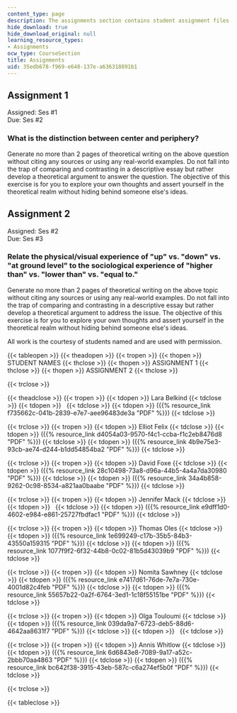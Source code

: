 ```yaml
---
content_type: page
description: The assignments section contains student assignment files.
hide_download: true
hide_download_original: null
learning_resource_types:
- Assignments
ocw_type: CourseSection
title: Assignments
uid: 35edb678-f969-e648-137e-a636318891b1
---
```


Assignment 1
------------

Assigned: Ses #1  
Due: Ses #2

### What is the distinction between center and periphery?

Generate no more than 2 pages of theoretical writing on the above question without citing any sources or using any real-world examples. Do not fall into the trap of comparing and contrasting in a descriptive essay but rather develop a theoretical argument to answer the question. The objective of this exercise is for you to explore your own thoughts and assert yourself in the theoretical realm without hiding behind someone else's ideas.

Assignment 2
------------

Assigned: Ses #2  
Due: Ses #3

### Relate the physical/visual experience of "up" vs. "down" vs. "at ground level" to the sociological experience of "higher than" vs. "lower than" vs. "equal to."

Generate no more than 2 pages of theoretical writing on the above topic without citing any sources or using any real-world examples. Do not fall into the trap of comparing and contrasting in a descriptive essay but rather develop a theoretical argument to address the issue. The objective of this exercise is for you to explore your own thoughts and assert yourself in the theoretical realm without hiding behind someone else's ideas.

All work is the courtesy of students named and are used with permission.

{{< tableopen >}}
{{< theadopen >}}
{{< tropen >}}
{{< thopen >}}
STUDENT NAMES
{{< thclose >}}
{{< thopen >}}
ASSIGNMENT 1
{{< thclose >}}
{{< thopen >}}
ASSIGNMENT 2
{{< thclose >}}

{{< trclose >}}

{{< theadclose >}}
{{< tropen >}}
{{< tdopen >}}
Lara Belkind
{{< tdclose >}}
{{< tdopen >}}
 
{{< tdclose >}}
{{< tdopen >}}
({{% resource_link f735662c-041b-2839-e7e7-aee96483de3a "PDF" %}})
{{< tdclose >}}

{{< trclose >}}
{{< tropen >}}
{{< tdopen >}}
Elliot Felix
{{< tdclose >}}
{{< tdopen >}}
({{% resource_link d4054a03-9570-f4c1-ccba-f1c2eb8476d8 "PDF" %}})
{{< tdclose >}}
{{< tdopen >}}
({{% resource_link 4b9e75e3-93cb-ae74-d244-b1dd54854ba2 "PDF" %}})
{{< tdclose >}}

{{< trclose >}}
{{< tropen >}}
{{< tdopen >}}
David Foxe
{{< tdclose >}}
{{< tdopen >}}
({{% resource_link 28c10498-73a8-d96a-44b5-4a4a7da30980 "PDF" %}})
{{< tdclose >}}
{{< tdopen >}}
({{% resource_link 34a4b858-9262-0c98-8534-a821aa0baabe "PDF" %}})
{{< tdclose >}}

{{< trclose >}}
{{< tropen >}}
{{< tdopen >}}
Jennifer Mack
{{< tdclose >}}
{{< tdopen >}}
 
{{< tdclose >}}
{{< tdopen >}}
({{% resource_link e9dff1d0-4602-e984-e861-25727fbdfac1 "PDF" %}})
{{< tdclose >}}

{{< trclose >}}
{{< tropen >}}
{{< tdopen >}}
Thomas Oles
{{< tdclose >}}
{{< tdopen >}}
({{% resource_link 1e699249-c17b-35b5-84b3-43550a159315 "PDF" %}})
{{< tdclose >}}
{{< tdopen >}}
({{% resource_link 1077f9f2-6f32-44b8-0c02-81b5d43039b9 "PDF" %}})
{{< tdclose >}}

{{< trclose >}}
{{< tropen >}}
{{< tdopen >}}
Nomita Sawhney
{{< tdclose >}}
{{< tdopen >}}
({{% resource_link e7417d61-76de-7e7a-730e-4001d82c4feb "PDF" %}})
{{< tdclose >}}
{{< tdopen >}}
({{% resource_link 55657b22-0a2f-6764-3ed1-1c18f55151be "PDF" %}})
{{< tdclose >}}

{{< trclose >}}
{{< tropen >}}
{{< tdopen >}}
Olga Touloumi
{{< tdclose >}}
{{< tdopen >}}
({{% resource_link 039da9a7-6723-deb5-88d6-4642aa8631f7 "PDF" %}})
{{< tdclose >}}
{{< tdopen >}}
 
{{< tdclose >}}

{{< trclose >}}
{{< tropen >}}
{{< tdopen >}}
Annis Whitlow
{{< tdclose >}}
{{< tdopen >}}
({{% resource_link 6d6843e8-7089-9a17-a52c-2bbb70aa4863 "PDF" %}})
{{< tdclose >}}
{{< tdopen >}}
({{% resource_link bc642f38-3915-43eb-587c-c6a274ef5b0f "PDF" %}})
{{< tdclose >}}

{{< trclose >}}

{{< tableclose >}}